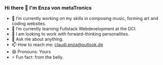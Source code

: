 ### Hi there 👋 I'm Enza von metaTronics


- 🔭 I’m currently working on my skills in composing music, forming art and coding websites.  
- 🌱 I’m currently learning Fullstack Webdevelopment at the DCI.
- 👯 I am looking to work with forward-thinking personalities.
- 💬 Ask me about anything.
- 📫 How to reach me: claudi.enza@outlook.de
- 😄 Pronouns: Yours 
- ⚡ Fun fact: from the belly.

